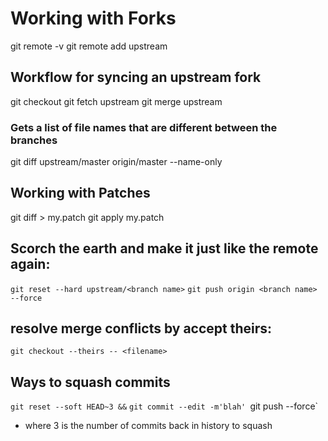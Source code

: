 # Working with Forks
git remote -v
git remote add upstream <path to upstream repo>

## Workflow for syncing an upstream fork
git checkout <local branch name>
git fetch upstream <branch name>
git merge upstream 
### Gets a list of file names that are different between the branches
git diff upstream/master origin/master --name-only

## Working with Patches
git diff > my.patch
git apply my.patch

## Scorch the earth and make it just like the remote again:
`git reset --hard upstream/<branch name>`
`git push origin <branch name> --force`

## resolve merge conflicts by accept theirs:
`git checkout --theirs -- <filename>`

## Ways to squash commits
`git reset --soft HEAD~3 &&`
`git commit --edit -m'blah'
`git push --force`
* where 3 is the number of commits back in history to squash
